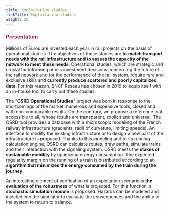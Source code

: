```yaml
---
title: Exploitation studies
linkTitle: Exploitation studies
weight: 20
---
```


<font color=#aa026d>

### Presentation

</font>

Millions of Euros are invested each year in rail projects on the basis of operational studies. The objectives of these studies are **to match transport needs with the rail infrastructure and to assess the capacity of the network to meet these needs**. Operational studies, which are strategic and crucial for informing public investment decisions concerning the future of the rail network and for the performance of the rail system, require rare and exclusive skills and **currently produce scattered and poorly capitalized data**. For this reason, SNCF Réseau has chosen in 2019 to equip itself with an in-house tool to carry out these studies.

The "**OSRD Operational Studies**" project was born in response to the shortcomings of the market: numerous and expensive tools, closed and with non-comparable results. On the contrary, we propose a reference tool accessible to all, whose results are transparent, explicit and universal. The OSRD tool provides a database with a microscopic modeling of the French railway infrastructure (gradients, radii of curvature, limiting speeds). An interface to modify the existing infrastructure or to design a new part of the infrastructure is proposed.
Thanks to this modeling and to its running calculation engine, OSRD can calculate routes, draw paths, simulate trains and their interaction with the signaling system.
OSRD meets the **stakes of sustainable mobility** by optimizing energy consumption. The expected regularity margin on the running of a train is distributed according to an **algorithm that minimizes the energy consumed by the train during the journey**.

An interesting element of verification of an exploitation scenario is **the evaluation of the robustness** of what is projected. For this function, a **stochastic simulation module** is proposed. Hazards can be modeled and injected into the simulator to evaluate the consequences and the ability of the system to return to balance.
